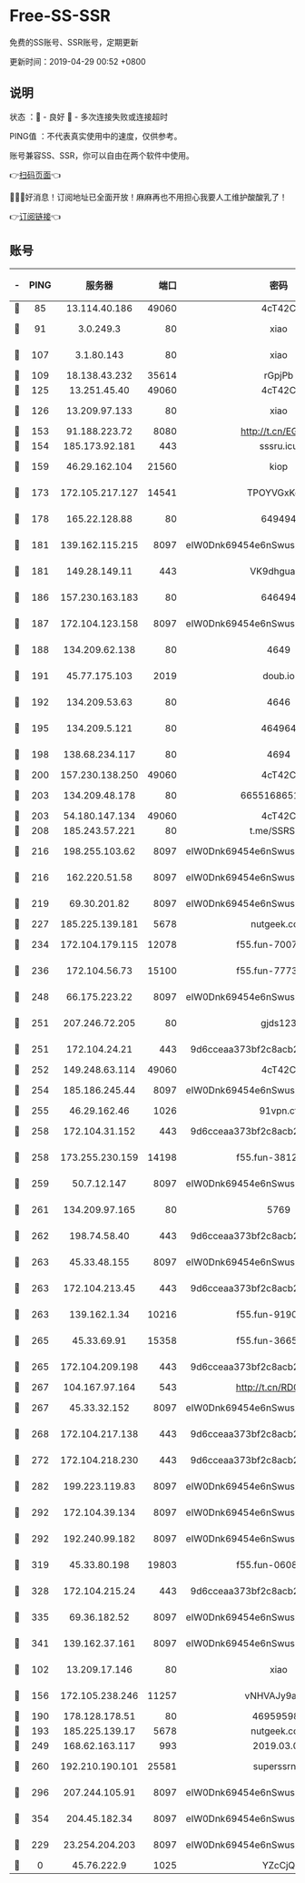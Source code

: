# Free-SS-SSR

免费的SS账号、SSR账号，定期更新

更新时间：2019-04-29 00:52 +0800

## 说明

状态     ：🙂 - 良好 🙁 - 多次连接失败或连接超时

PING值   ：不代表真实使用中的速度，仅供参考。

账号兼容SS、SSR，你可以自由在两个软件中使用。

👉[扫码页面](https://liesauer.github.io/Free-SS-SSR/)👈

🎉🎉🎉好消息！订阅地址已全面开放！麻麻再也不用担心我要人工维护酸酸乳了！

👉[订阅链接](https://www.liesauer.net/yogurt/subscribe?ACCESS_TOKEN=DAYxR3mMaZAsaqUb)👈

## 账号

|-|PING|服务器|端口|密码|加密方式|区域|
|:----:|:----:|:-----:|-----:|:----:|:----:|:----:|
|🙂|85|13.114.40.186|49060|4cT42C|chacha20|JP|
|🙂|91|3.0.249.3|80|xiao|aes-128-ctr|SG|
|🙂|107|3.1.80.143|80|xiao|aes-128-ctr|SG|
|🙂|109|18.138.43.232|35614|rGpjPb|rc4-md5|SG|
|🙂|125|13.251.45.40|49060|4cT42C|chacha20|SG|
|🙂|126|13.209.97.133|80|xiao|aes-128-ctr|KR|
|🙂|153|91.188.223.72|8080|http://t.cn/EGJIyrl|rc4-md5|RU|
|🙂|154|185.173.92.181|443|sssru.icu|rc4-md5|RU|
|🙂|159|46.29.162.104|21560|kiop|aes-128-ctr|RU|
|🙂|173|172.105.217.127|14541|TPOYVGxKglpi|aes-256-cfb|JP|
|🙂|178|165.22.128.88|80|649494|aes-256-cfb|US|
|🙂|181|139.162.115.215|8097|eIW0Dnk69454e6nSwuspv9DmS201tQ0D|aes-256-cfb|JP|
|🙂|181|149.28.149.11|443|VK9dhgualsL|aes-256-cfb|SG|
|🙂|186|157.230.163.183|80|646494|aes-256-cfb|US|
|🙂|187|172.104.123.158|8097|eIW0Dnk69454e6nSwuspv9DmS201tQ0D|aes-256-cfb|JP|
|🙂|188|134.209.62.138|80|4649|aes-256-cfb|US|
|🙂|191|45.77.175.103|2019|doub.io|aes-128-ctr|SG|
|🙂|192|134.209.53.63|80|4646|aes-256-cfb|US|
|🙂|195|134.209.5.121|80|464964|aes-256-cfb|US|
|🙂|198|138.68.234.117|80|4694|aes-256-cfb|US|
|🙂|200|157.230.138.250|49060|4cT42C|chacha20|US|
|🙂|203|134.209.48.178|80|6655168651651|aes-256-cfb|US|
|🙂|203|54.180.147.134|49060|4cT42C|chacha20|KR|
|🙂|208|185.243.57.221|80|t.me/SSRSUB|rc4-md5|US|
|🙂|216|198.255.103.62|8097|eIW0Dnk69454e6nSwuspv9DmS201tQ0D|aes-256-cfb|US|
|🙂|216|162.220.51.58|8097|eIW0Dnk69454e6nSwuspv9DmS201tQ0D|aes-256-cfb|US|
|🙂|219|69.30.201.82|8097|eIW0Dnk69454e6nSwuspv9DmS201tQ0D|aes-256-cfb|US|
|🙂|227|185.225.139.181|5678|nutgeek.com|rc4-md5|US|
|🙂|234|172.104.179.115|12078|f55.fun-70079298|aes-256-cfb|SG|
|🙂|236|172.104.56.73|15100|f55.fun-77737060|aes-256-cfb|SG|
|🙂|248|66.175.223.22|8097|eIW0Dnk69454e6nSwuspv9DmS201tQ0D|aes-256-cfb|US|
|🙂|251|207.246.72.205|80|gjds123|aes-256-cfb|US|
|🙂|251|172.104.24.21|443|9d6cceaa373bf2c8acb22e60b6a58be6|aes-256-cfb|US|
|🙂|252|149.248.63.114|49060|4cT42C|chacha20|CA|
|🙂|254|185.186.245.44|8097|eIW0Dnk69454e6nSwuspv9DmS201tQ0D|aes-256-cfb|NL|
|🙂|255|46.29.162.46|1026|91vpn.cf|rc4-md5|RU|
|🙂|258|172.104.31.152|443|9d6cceaa373bf2c8acb22e60b6a58be6|aes-256-cfb|US|
|🙂|258|173.255.230.159|14198|f55.fun-38122712|aes-256-cfb|US|
|🙂|259|50.7.12.147|8097|eIW0Dnk69454e6nSwuspv9DmS201tQ0D|aes-256-cfb|BR|
|🙂|261|134.209.97.165|80|5769|aes-256-cfb|SG|
|🙂|262|198.74.58.40|443|9d6cceaa373bf2c8acb22e60b6a58be6|aes-256-cfb|US|
|🙂|263|45.33.48.155|8097|eIW0Dnk69454e6nSwuspv9DmS201tQ0D|aes-256-cfb|US|
|🙂|263|172.104.213.45|443|9d6cceaa373bf2c8acb22e60b6a58be6|aes-256-cfb|US|
|🙂|263|139.162.1.34|10216|f55.fun-91901512|aes-256-cfb|SG|
|🙂|265|45.33.69.91|15358|f55.fun-36654534|aes-256-cfb|US|
|🙂|265|172.104.209.198|443|9d6cceaa373bf2c8acb22e60b6a58be6|aes-256-cfb|US|
|🙂|267|104.167.97.164|543|http://t.cn/RD0D7sx|rc4-md5|CA|
|🙂|267|45.33.32.152|8097|eIW0Dnk69454e6nSwuspv9DmS201tQ0D|aes-256-cfb|US|
|🙂|268|172.104.217.138|443|9d6cceaa373bf2c8acb22e60b6a58be6|aes-256-cfb|US|
|🙂|272|172.104.218.230|443|9d6cceaa373bf2c8acb22e60b6a58be6|aes-256-cfb|US|
|🙂|282|199.223.119.83|8097|eIW0Dnk69454e6nSwuspv9DmS201tQ0D|aes-256-cfb|US|
|🙂|292|172.104.39.134|8097|eIW0Dnk69454e6nSwuspv9DmS201tQ0D|aes-256-cfb|SG|
|🙂|292|192.240.99.182|8097|eIW0Dnk69454e6nSwuspv9DmS201tQ0D|aes-256-cfb|US|
|🙂|319|45.33.80.198|19803|f55.fun-06086352|aes-256-cfb|US|
|🙂|328|172.104.215.24|443|9d6cceaa373bf2c8acb22e60b6a58be6|aes-256-cfb|US|
|🙂|335|69.36.182.52|8097|eIW0Dnk69454e6nSwuspv9DmS201tQ0D|aes-256-cfb|US|
|🙂|341|139.162.37.161|8097|eIW0Dnk69454e6nSwuspv9DmS201tQ0D|aes-256-cfb|SG|
|🙂|102|13.209.17.146|80|xiao|aes-128-ctr|KR|
|🙂|156|172.105.238.246|11257|vNHVAJy9aznp|aes-256-cfb|JP|
|🙂|190|178.128.178.51|80|469595985|chacha20|US|
|🙂|193|185.225.139.17|5678|nutgeek.com|rc4-md5|US|
|🙂|249|168.62.163.117|993|2019.03.07|rc4-md5|US|
|🙂|260|192.210.190.101|25581|superssrnet|aes-256-cfb|US|
|🙂|296|207.244.105.91|8097|eIW0Dnk69454e6nSwuspv9DmS201tQ0D|aes-256-cfb|US|
|🙂|354|204.45.182.34|8097|eIW0Dnk69454e6nSwuspv9DmS201tQ0D|aes-256-cfb|US|
|🙁|229|23.254.204.203|8097|eIW0Dnk69454e6nSwuspv9DmS201tQ0D|aes-256-cfb|US|
|🙁|0|45.76.222.9|1025|YZcCjQ|rc4-md5|JP|
